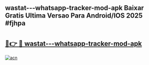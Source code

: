 ## wastat---whatsapp-tracker-mod-apk Baixar Gratis Ultima Versao Para Android/IOS 2025 #fjhpa

# <h2><a href="https://ainizakaria.my?title=wastat---whatsapp-tracker-mod-apk&ref=20M">🔗👉 🔴 wastat---whatsapp-tracker-mod-apk</a></h2>

[![acn](https://github.com/user-attachments/assets/0f9c940e-d8b0-45ae-aac7-cd30a18b3e1c)](https://ainizakaria.my?title=wastat---whatsapp-tracker-mod-apk&ref=20M)

